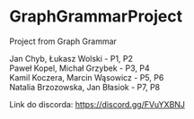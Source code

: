 # GraphGrammarProject
Project from Graph Grammar

Jan Chyb, Łukasz Wolski - P1, P2   
Paweł Kopel, Michał Grzybek - P3, P4  
Kamil Koczera, Marcin Wąsowicz - P5, P6  
Natalia Brzozowska, Jan Błasiok - P7, P8

Link do discorda: https://discord.gg/FVuYXBNJ
